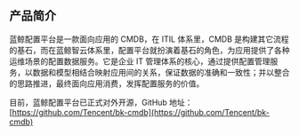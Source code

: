 ## 产品简介  

蓝鲸配置平台是一款面向应用的 CMDB，在 ITIL 体系里，CMDB 是构建其它流程的基石，而在蓝鲸智云体系里，配置平台就扮演着基石的角色，为应用提供了各种运维场景的配置数据服务。它是企业 IT 管理体系的核心，通过提供配置管理服务，以数据和模型相结合映射应用间的关系，保证数据的准确和一致性；并以整合的思路推进，最终面向应用消费，发挥配置服务的价值。

目前，蓝鲸配置平台已正式对外开源，GitHub 地址： [https://github.com/Tencent/bk-cmdb](https://github.com/Tencent/bk-cmdb)
